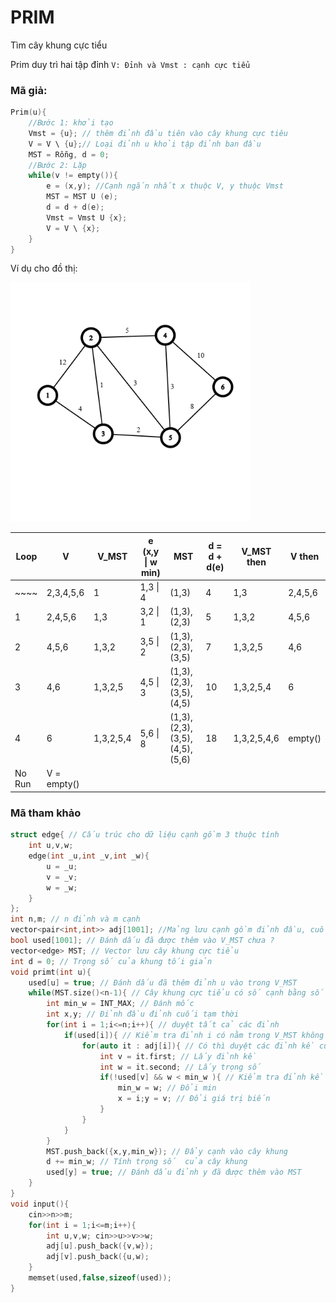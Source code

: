 # PRIM

Tìm cây khung cực tiểu

Prim duy trì hai tập đỉnh `V: Đỉnh và Vmst : cạnh cực tiểu ` 

### Mã giả:

```cpp
Prim(u){
    //Bước 1: khởi tạo
    Vmst = {u}; // thêm đỉnh đầu tiên vào cây khung cực tiêu
    V = V \ {u};// Loại đỉnh u khỏi tập đỉnh ban đầu
    MST = Rỗng, d = 0;
    //Bước 2: Lặp
    while(v != empty()){
        e = (x,y); //Cạnh ngắn nhất x thuộc V, y thuộc Vmst
        MST = MST U (e);
        d = d + d(e);
        Vmst = Vmst U {x};
        V = V \ {x};
    }
}
```

Ví dụ cho đồ thị:

<img title="" src="graph.png" alt="Đồ thị" data-align="center" width="383">

| Loop   | V           | V_MST     | e (x,y \| w min) | MST                           | d = d + d(e) | V_MST then  | V then  |
| ------ | ----------- | --------- | ---------------- | ----------------------------- | ------------ | ----------- | ------- |
| ~~~~   | 2,3,4,5,6   | 1         | 1,3 \| 4         | (1,3)                         | 4            | 1,3         | 2,4,5,6 |
| 1      | 2,4,5,6     | 1,3       | 3,2 \| 1         | (1,3),(2,3)                   | 5            | 1,3,2       | 4,5,6   |
| 2      | 4,5,6       | 1,3,2     | 3,5 \| 2         | (1,3),(2,3),(3,5)             | 7            | 1,3,2,5     | 4,6     |
| 3      | 4,6         | 1,3,2,5   | 4,5 \| 3         | (1,3),(2,3),(3,5),(4,5)       | 10           | 1,3,2,5,4   | 6       |
| 4      | 6           | 1,3,2,5,4 | 5,6 \| 8         | (1,3),(2,3),(3,5),(4,5),(5,6) | 18           | 1,3,2,5,4,6 | empty() |
| No Run | V = empty() |           |                  |                               |              |             |         |

### Mã tham khảo

```cpp
struct edge{ // Cấu trúc cho dữ liệu cạnh gồm 3 thuộc tính
    int u,v,w;
    edge(int _u,int _v,int _w){
        u = _u;
        v = _v;
        w = _w;
    }
};
int n,m; // n đỉnh và m cạnh
vector<pair<int,int>> adj[1001]; //Mảng lưu cạnh gồm đỉnh đầu, cuối và trọng số
bool used[1001]; // Đánh dấu đã được thêm vào V_MST chưa ?
vector<edge> MST; // Vector lưu cây khung cực tiểu
int d = 0; // Trọng số của khung tối giản
void primt(int u){
    used[u] = true; // Đánh dấu đã thêm đỉnh u vào trong V_MST
    while(MST.size()<n-1){ // Cây khung cực tiểu có số cạnh bằng số đỉnh trừ 1
        int min_w = INT_MAX; // Đánh mốc 
        int x,y; // Đỉnh đầu đỉnh cuối tạm thời
        for(int i = 1;i<=n;i++){ // duyệt tất cả các đỉnh
            if(used[i]){ // Kiểm tra đỉnh i có nằm trong V_MST không
                for(auto it : adj[i]){ // Có thì duyệt các đỉnh kề của đỉnh i
                    int v = it.first; // Lấy đỉnh kề 
                    int w = it.second; // Lấy trọng số
                    if(!used[v] && w < min_w ){ // Kiểm tra đỉnh kề có nằm ngoài V_MST không ?
                        min_w = w; // Đổi min
                        x = i;y = v; // Đổi giá trị biến
                    }
                }
            }
        }
        MST.push_back({x,y,min_w}); // Đẩy cạnh vào cây khung
        d += min_w; // Tính trọng số  của cây khung
        used[y] = true; // Đánh dấu đỉnh y đã được thêm vào MST
    }
}
void input(){
    cin>>n>>m;
    for(int i = 1;i<=m;i++){
        int u,v,w; cin>>u>>v>>w;
        adj[u].push_back({v,w});
        adj[v].push_back({u,w);
    }
    memset(used,false,sizeof(used));
}
```





